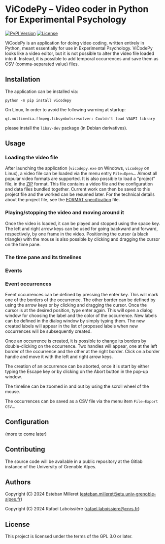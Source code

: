 # ViCodePy – Video coder in Python for Experimental Psychology

[![PyPI Version](https://img.shields.io/pypi/v/vicodepy)](https://pypi.org/project/vicodepy/)
[![License](https://img.shields.io/pypi/l/vicodepy?color=blue)](https://www.gnu.org/licenses/gpl-3.0.en.html)

ViCodePy is an application for doing video coding, written entirely in Python, meant essentially for use in Experimental Psychology. ViCodePy looks like a video editor, but it is not possible to alter the video file loaded into it. Instead, it is possible to add temporal occurrences and save them as CSV (comma-separated value) files.

## Installation

The application can be installed via:

    python -m pip install vicodepy


On Linux, In order to avoid the following warning at startup:
```
qt.multimedia.ffmpeg.libsymbolsresolver: Couldn't load VAAPI library
```
please install the `libav-dev` package (in Debian derivatives).

## Usage

### Loading the video file

After launching the application (`vicodepy.exe` on Windows, `vicodepy` on Linux), a video file can be loaded via the menu entry `File⇒Open…`. Almost all popular video formats are supported. It is also possible to load a “project” file, in the [ZIP][] format. This file contains a video file and the configuration and data files bundled together. Current work can then be saved to this project file and the worked can be resumed later. For the technical details about the project file, see the [FORMAT specification](FORMAT.md) file.

[ZIP]: https://en.wikipedia.org/wiki/ZIP


### Playing/stopping the video and moving around it

Once the video is loaded, it can be played and stopped using the space key. The left and right arrow keys can be used for going backward and forward, respectively, by one frame in the video. Positioning the cursor (a black triangle) with the mouse is also possible by clicking and dragging the cursor on the time pane.

### The time pane and its timelines

### Events

### Event occurrences

Event occurrences can be defined by pressing the enter key. This will mark one of the borders of the occurrence. The other border can be defined by using the arrow keys or by clicking and dragging the cursor. Once the cursor is at the desired position, type enter again. This will open a dialog window for choosing the label and the color of the occurrence. New labels can be defined in the dialog window by simply typing them. The new created labels will appear in the list of proposed labels when new occurrences will be subsequently created.

Once an occurrence is created, it is possible to change its borders by double-clicking on the occurrence. Two handles will appear, one at the left border of the occurrence and the other at the right border. Click on a border handle and move it with the left and right arrow keys.

The creation of an occurrence can be aborted, once it is start by either typing the Escape key or by clicking on the Abort button in the pop-up window.

The timeline can be zoomed in and out by using the scroll wheel of the mouse.

The occurrences can be saved as a CSV file via the menu item `File⇒Export CSV…`.

## Configuration

(more to come later)

## Contributing

The source code will be available in a public repository at the Gitlab instance of the University of Grenoble Alpes.

## Authors

Copyright (C) 2024  Esteban Milleret (<esteban.milleret@etu.univ-grenoble-alpes.fr>)

Copyright (C) 2024  Rafael Laboissière (<rafael.laboissiere@cnrs.fr>)


## License

This project is licensed under the terms of the GPL 3.0 or later.
